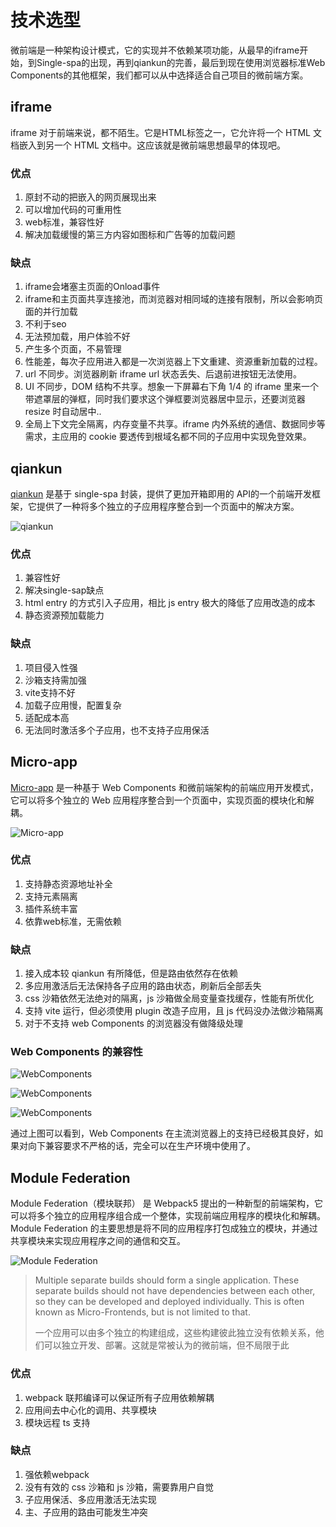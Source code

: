 # 技术选型

微前端是一种架构设计模式，它的实现并不依赖某项功能，从最早的iframe开始，到Single-spa的出现，再到qiankun的完善，最后到现在使用浏览器标准Web Components的其他框架，我们都可以从中选择适合自己项目的微前端方案。

## iframe

iframe 对于前端来说，都不陌生。它是HTML标签之一，它允许将一个 HTML 文档嵌入到另一个 HTML 文档中。这应该就是微前端思想最早的体现吧。

### 优点

1. 原封不动的把嵌入的网页展现出来
2. 可以增加代码的可重用性
3. web标准，兼容性好
4. 解决加载缓慢的第三方内容如图标和广告等的加载问题

### 缺点

1. iframe会堵塞主页面的Onload事件
2. iframe和主页面共享连接池，而浏览器对相同域的连接有限制，所以会影响页面的并行加载
3. 不利于seo
4. 无法预加载，用户体验不好
5. 产生多个页面，不易管理
6. 性能差，每次子应用进入都是一次浏览器上下文重建、资源重新加载的过程。
7. url 不同步。浏览器刷新 iframe url 状态丢失、后退前进按钮无法使用。
8. UI 不同步，DOM 结构不共享。想象一下屏幕右下角 1/4 的 iframe 里来一个带遮罩层的弹框，同时我们要求这个弹框要浏览器居中显示，还要浏览器 resize 时自动居中..
9. 全局上下文完全隔离，内存变量不共享。iframe 内外系统的通信、数据同步等需求，主应用的 cookie 要透传到根域名都不同的子应用中实现免登效果。

## qiankun

[qiankun](https://qiankun.umijs.org/zh) 是基于 single-spa 封装，提供了更加开箱即用的 API的一个前端开发框架，它提供了一种将多个独立的子应用程序整合到一个页面中的解决方案。

![qiankun](/images/micro/qiankun.jpeg)

### 优点

1. 兼容性好
2. 解决single-sap缺点
3. html entry 的方式引入子应用，相比 js entry 极大的降低了应用改造的成本
4. 静态资源预加载能力

### 缺点

1. 项目侵入性强
2. 沙箱支持需加强
3. vite支持不好
4. 加载子应用慢，配置复杂
5. 适配成本高
6. 无法同时激活多个子应用，也不支持子应用保活

## Micro-app

[Micro-app](https://zeroing.jd.com/micro-app/) 是一种基于 Web Components 和微前端架构的前端应用开发模式，它可以将多个独立的 Web 应用程序整合到一个页面中，实现页面的模块化和解耦。

![Micro-app](/images/micro/Micro-app.png)

### 优点

1. 支持静态资源地址补全
2. 支持元素隔离
3. 插件系统丰富
4. 依靠web标准，无需依赖

### 缺点

1. 接入成本较 qiankun 有所降低，但是路由依然存在依赖
2. 多应用激活后无法保持各子应用的路由状态，刷新后全部丢失
3. css 沙箱依然无法绝对的隔离，js 沙箱做全局变量查找缓存，性能有所优化
4. 支持 vite 运行，但必须使用 plugin 改造子应用，且 js 代码没办法做沙箱隔离
5. 对于不支持 web Components 的浏览器没有做降级处理

### Web Components 的兼容性

![WebComponents](/images/micro/WebComponents.png)

![WebComponents](/images/micro/WebComponents2.png)

![WebComponents](/images/micro/WebComponents3.png)

通过上图可以看到，Web Components 在主流浏览器上的支持已经极其良好，如果对向下兼容要求不严格的话，完全可以在生产环境中使用了。

## Module Federation

Module Federation（模块联邦） 是 Webpack5 提出的一种新型的前端架构，它可以将多个独立的应用程序组合成一个整体，实现前端应用程序的模块化和解耦。Module Federation 的主要思想是将不同的应用程序打包成独立的模块，并通过共享模块来实现应用程序之间的通信和交互。

![Module Federation](/images/micro/mf.png)

> Multiple separate builds should form a single application. These separate builds should not have dependencies between each other, so they can be developed and deployed individually. This is often known as Micro-Frontends, but is not limited to that.
>
> 一个应用可以由多个独立的构建组成，这些构建彼此独立没有依赖关系，他们可以独立开发、部署。这就是常被认为的微前端，但不局限于此

### 优点

1. webpack 联邦编译可以保证所有子应用依赖解耦
2. 应用间去中心化的调用、共享模块
3. 模块远程 ts 支持

### 缺点

1. 强依赖webpack
2. 没有有效的 css 沙箱和 js 沙箱，需要靠用户自觉
3. 子应用保活、多应用激活无法实现
4. 主、子应用的路由可能发生冲突
